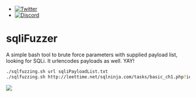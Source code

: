 - [![Twitter](https://img.shields.io/twitter/follow/abdulr7mann?style=social)](https://twitter.com/intent/follow?screen_name=abdulr7mann)
- [![Discord](https://user-images.githubusercontent.com/7288322/34429152-141689f8-ecb9-11e7-8003-b5a10a5fcb29.png?label=Join&amp;style=social)](https://discord.gg/pN5dPYu)
# sqliFuzzer
A simple bash tool to brute force parameters with supplied payload list, looking for SQLi. It urlencodes payloads as well. YAY!
```bash
./sqlfuzzing.sh url sqliPayloadList.txt
./sqlfuzzing.sh http://leettime.net/sqlninja.com/tasks/basic_ch1.php?id=1 ~/Desktop/sqlList.txt
```
![](https://cdn.discordapp.com/attachments/612602508808028170/745761319180828703/unknown.png)
